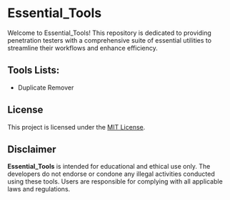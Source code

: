 # Essential_Tools

Welcome to Essential_Tools! This repository is dedicated to providing penetration testers with a comprehensive suite of essential utilities to streamline their workflows and enhance efficiency.

## Tools Lists:

- Duplicate Remover
  



## License

This project is licensed under the [MIT License](LICENSE).

## Disclaimer

**Essential_Tools** is intended for educational and ethical use only. The developers do not endorse or condone any illegal activities conducted using these tools. Users are responsible for complying with all applicable laws and regulations.
